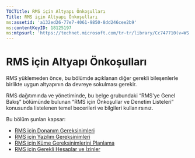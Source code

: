 ```yaml
---
TOCTitle: RMS için Altyapı Önkoşulları
Title: RMS için Altyapı Önkoşulları
ms:assetid: 'a132ed26-77e7-4061-9850-8dd246cee2b9'
ms:contentKeyID: 18125197
ms:mtpsurl: 'https://technet.microsoft.com/tr-tr/library/Cc747710(v=WS.10)'
---
```


RMS için Altyapı Önkoşulları
============================

RMS yüklemeden önce, bu bölümde açıklanan diğer gerekli bileşenlerle birlikte uygun altyapının da devreye sokulması gerekir.

RMS dağıtımında ve yönetiminde, bu belge grubundaki “RMS'ye Genel Bakış” bölümünde bulunan “RMS için Önkoşullar ve Denetim Listeleri” konusunda listelenen temel becerileri ve bilgileri kullanırsınız.

Bu bölüm şunları kapsar:

-   [RMS için Donanım Gereksinimleri](https://technet.microsoft.com/247735de-e901-4f4f-b69e-254680d2f6ba)
-   [RMS için Yazılım Gereksinimleri](https://technet.microsoft.com/17faf2ad-2366-4a92-98a5-766e20a0f741)
-   [RMS için Küme Gereksinimlerini Planlama](https://technet.microsoft.com/ec4023eb-4d39-4551-9789-c8a2d973a55b)
-   [RMS için Gerekli Hesaplar ve İzinler](https://technet.microsoft.com/07a51daa-6823-41e6-b453-92f1a0592361)
